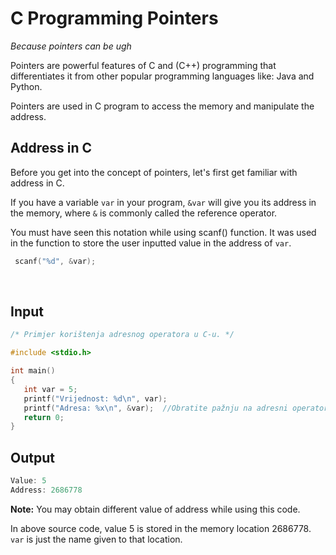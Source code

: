 # C Programming Pointers

*Because pointers can be ugh*

Pointers are powerful features of C and (C++) programming that differentiates it from other popular programming languages like: Java and Python.

Pointers are used in C program to access the memory and manipulate the address.

## Address in C

Before you get into the concept of pointers, let's first get familiar with address in C.

If you have a variable `var` in your program, `&var` will give you its address in the memory, where `&` is commonly called the reference operator.

You must have seen this notation while using scanf() function. It was used in the function to store the user inputted value in the address of `var`.

 ```c++
  scanf("%d", &var);
  ```
  
## Input  
 ```c++  
/* Primjer korištenja adresnog operatora u C-u. */

#include <stdio.h>

int main()
{
	int var = 5;
	printf("Vrijednost: %d\n", var);
	printf("Adresa: %x\n", &var);  //Obratite pažnju na adresni operator & prije var
	return 0;
}
  ```
## Output
 ```c++  
Value: 5 
Address: 2686778
  ```
**Note:** You may obtain different value of address while using this code.

In above source code, value 5 is stored in the memory location 2686778. `var` is just the name given to that location.
